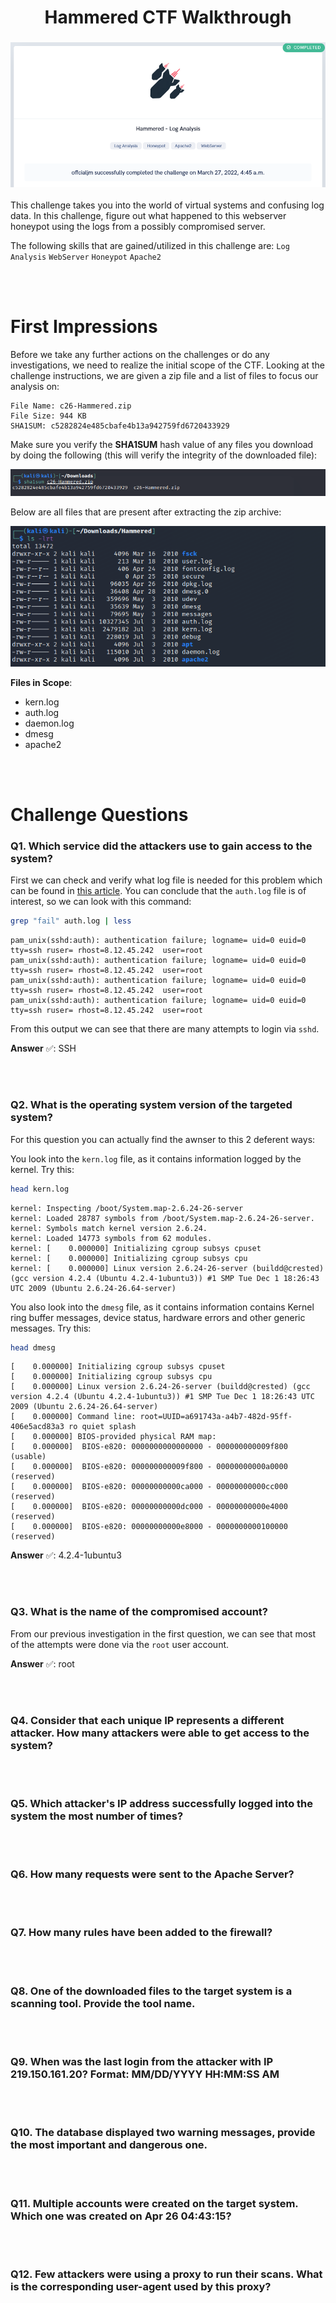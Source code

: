 <h1 align="center"> Hammered CTF Walkthrough </h1>

<h3 align="center">

![](Images/Hammered_Completed.png)

</h3>

<p>
This challenge takes you into the world of virtual systems and confusing log data. In this challenge, figure out what happened to this webserver honeypot using the logs from a possibly compromised server.

The following skills that are gained/utilized in this challenge are: `Log Analysis` `WebServer` `Honeypot` `Apache2`
</p>
<br></br>

<h1> First Impressions </h1>
<p>
Before we take any further actions on the challenges or do any investigations, we need to realize the initial scope of the CTF. Looking at the challenge instructions, we are given a zip file and a list of files to focus our analysis on:

    File Name: c26-Hammered.zip
    File Size: 944 KB
    SHA1SUM: c5282824e485cbafe4b13a942759fd6720433929

Make sure you verify the **SHA1SUM** hash value of any files you download by doing the following (this will verify the integrity of the downloaded file):

![](Images/Sha1sum_check.png)

Below are all files that are present after extracting the zip archive:

![](Images/Hammered_Extracted.png)

**Files in Scope**:
- kern.log
- auth.log
- daemon.log
- dmesg
- apache2


</p>
<br></br>

<h1> Challenge Questions </h1>

### Q1. Which service did the attackers use to gain access to the system?
<p>

First we can check and verify what log file is needed for this problem which can be found in [this article](https://www.eurovps.com/blog/important-linux-log-files-you-must-be-monitoring/). You can conclude that the `auth.log` file is of interest, so we can look with this command:

```bash
grep "fail" auth.log | less
```

```log
pam_unix(sshd:auth): authentication failure; logname= uid=0 euid=0 tty=ssh ruser= rhost=8.12.45.242  user=root
pam_unix(sshd:auth): authentication failure; logname= uid=0 euid=0 tty=ssh ruser= rhost=8.12.45.242  user=root
pam_unix(sshd:auth): authentication failure; logname= uid=0 euid=0 tty=ssh ruser= rhost=8.12.45.242  user=root
pam_unix(sshd:auth): authentication failure; logname= uid=0 euid=0 tty=ssh ruser= rhost=8.12.45.242  user=root
```         

From this output we can see that there are many attempts to login via `sshd`.

**Answer** ✅: SSH
</p>
<br></br>

### Q2. What is the operating system version of the targeted system?
<p>
For this question you can actually find the awnser to this 2 deferent ways:

You look into the `kern.log` file, as it contains information logged by the kernel. Try this:

```bash
head kern.log
```

```
kernel: Inspecting /boot/System.map-2.6.24-26-server
kernel: Loaded 28787 symbols from /boot/System.map-2.6.24-26-server.
kernel: Symbols match kernel version 2.6.24.
kernel: Loaded 14773 symbols from 62 modules.
kernel: [    0.000000] Initializing cgroup subsys cpuset
kernel: [    0.000000] Initializing cgroup subsys cpu
kernel: [    0.000000] Linux version 2.6.24-26-server (buildd@crested) (gcc version 4.2.4 (Ubuntu 4.2.4-1ubuntu3)) #1 SMP Tue Dec 1 18:26:43 UTC 2009 (Ubuntu 2.6.24-26.64-server)
```

You also look into the `dmesg` file, as it contains information contains Kernel ring buffer messages, device status, hardware errors and other generic messages. Try this:

```bash
head dmesg
```
```
[    0.000000] Initializing cgroup subsys cpuset
[    0.000000] Initializing cgroup subsys cpu
[    0.000000] Linux version 2.6.24-26-server (buildd@crested) (gcc version 4.2.4 (Ubuntu 4.2.4-1ubuntu3)) #1 SMP Tue Dec 1 18:26:43 UTC 2009 (Ubuntu 2.6.24-26.64-server)
[    0.000000] Command line: root=UUID=a691743a-a4b7-482d-95ff-406e5acd83a3 ro quiet splash
[    0.000000] BIOS-provided physical RAM map:
[    0.000000]  BIOS-e820: 0000000000000000 - 000000000009f800 (usable)
[    0.000000]  BIOS-e820: 000000000009f800 - 00000000000a0000 (reserved)
[    0.000000]  BIOS-e820: 00000000000ca000 - 00000000000cc000 (reserved)
[    0.000000]  BIOS-e820: 00000000000dc000 - 00000000000e4000 (reserved)
[    0.000000]  BIOS-e820: 00000000000e8000 - 0000000000100000 (reserved)
```

**Answer** ✅: 4.2.4-1ubuntu3
</p>
<br></br>

### Q3. What is the name of the compromised account?

From our previous investigation in the first question, we can see that most of the attempts were done via the `root` user account.

**Answer** ✅: root

</p>
<br></br>

### Q4. Consider that each unique IP represents a different attacker. How many attackers were able to get access to the system?
<p>

</p>
<br></br>

### Q5. Which attacker's IP address successfully logged into the system the most number of times?
<p>

</p>
<br></br>

### Q6. How many requests were sent to the Apache Server?
<br></br>

### Q7. How many rules have been added to the firewall?
<p>

</p>
<br></br>

### Q8. One of the downloaded files to the target system is a scanning tool. Provide the tool name.
<p>

</p>
<br></br>

### Q9. When was the last login from the attacker with IP 219.150.161.20? Format: MM/DD/YYYY HH:MM:SS AM
<p>

</p>
<br></br>

### Q10. The database displayed two warning messages, provide the most important and dangerous one.
<p>

</p>
<br></br>

### Q11. Multiple accounts were created on the target system. Which one was created on Apr 26 04:43:15?
<p>

</p>
<br></br>

### Q12. Few attackers were using a proxy to run their scans. What is the corresponding user-agent used by this proxy?
<p>

</p>
<br></br>